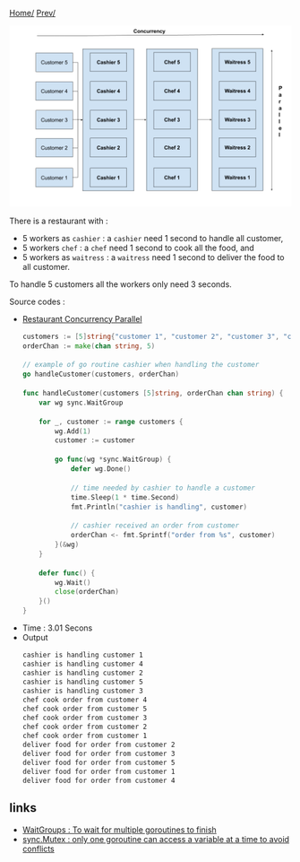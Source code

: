 [Home/](https://github.com/harryosmar/go-playground/blob/master/concurrency.md) [Prev/](https://github.com/harryosmar/go-playground/blob/master/with_concurrency.md)

![restaurant_illustration_with_concurrency and parallel](https://github.com/harryosmar/go-playground/blob/master/resources/restaurant_illustration_with_concurrency_and_parallel.png)

There is a restaurant with : 
- 5 workers as `cashier` : a `cashier` need 1 second to handle all customer, 
- 5 workers `chef` : a `chef` need 1 second to cook all the food, and 
- 5 workers as `waitress` : a `waitress` need 1 second to deliver the food to all customer. 


To handle 5 customers all the workers only need 3 seconds.

Source codes :

- [Restaurant Concurrency Parallel](https://github.com/harryosmar/go-playground/blob/master/actions/parallel_routine.go)
    ```go
    customers := [5]string{"customer 1", "customer 2", "customer 3", "customer 4", "customer 5"}
    orderChan := make(chan string, 5)
  
    // example of go routine cashier when handling the customer
    go handleCustomer(customers, orderChan)
    
    func handleCustomer(customers [5]string, orderChan chan string) {
    	var wg sync.WaitGroup
    
    	for _, customer := range customers {
    		wg.Add(1)
    		customer := customer
    
    		go func(wg *sync.WaitGroup) {
    			defer wg.Done()
    
    			// time needed by cashier to handle a customer
    			time.Sleep(1 * time.Second)
    			fmt.Println("cashier is handling", customer)
    
    			// cashier received an order from customer
    			orderChan <- fmt.Sprintf("order from %s", customer)
    		}(&wg)
    	}
    
    	defer func() {
    		wg.Wait()
    		close(orderChan)
    	}()
    }
    ```
- Time : 3.01 Secons
- Output
    ```
    cashier is handling customer 1
    cashier is handling customer 4
    cashier is handling customer 2
    cashier is handling customer 5
    cashier is handling customer 3
    chef cook order from customer 4
    chef cook order from customer 5
    chef cook order from customer 3
    chef cook order from customer 2
    chef cook order from customer 1
    deliver food for order from customer 2
    deliver food for order from customer 3
    deliver food for order from customer 5
    deliver food for order from customer 1
    deliver food for order from customer 4
    ```
  
## links
- [WaitGroups : To wait for multiple goroutines to finish](https://gobyexample.com/waitgroups)
- [sync.Mutex : only one goroutine can access a variable at a time to avoid conflicts](https://tour.golang.org/concurrency/9)